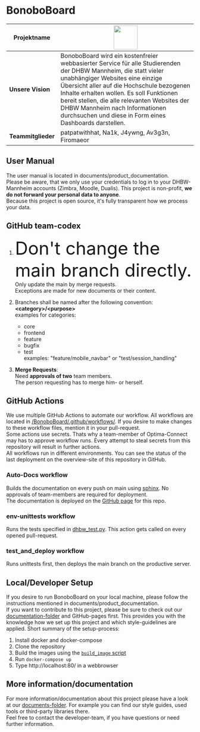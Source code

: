 # BonoboBoard

| **Projektname** | <img src="https://github.com/Software-Engineering-DHBW/BonoboBoard/blob/main/documents/img/BonboBoardLogoWhite.png" height="64" > |
| ---------------| ----------------------- |
|**Unsere Vision** | BonoboBoard wird ein kostenfreier webbasierter Service für alle Studierenden der DHBW Mannheim, die statt vieler unabhängiger Websites eine einzige Übersicht aller auf die Hochschule bezogenen Inhalte erhalten wollen. Es soll Funktionen bereit stellen, die alle relevanten Websites der DHBW Mannheim nach Informationen durchsuchen und diese in Form eines Dashboards darstellen.|
|**Teammitglieder** | patpatwithhat, Na1k, J4ywng, Av3g3n, Firomaeor |

## User Manual
The user manual is located in documents/product_documentation.  
Please be aware, that we only use your credentials to log in to your DHBW-Mannheim accounts (Zimbra, Moodle, Dualis). This project is non-profit, **we do not forward your personal data to anyone**.  
Because this project is open source, it's fully transparent how we process your data.

## GitHub team-codex

1)  <font size="+20">Don't change the main branch directly.</font> Only update the main by merge requests. <br> 
Exceptions are made for new documents or their content.

2) Branches shall be named after the following convention: **\<category>/\<purpose>** <br>
examples for categories:  
	 * core  
	 * frontend  
	 * feature  
	 * bugfix  
	 * test  
examples: "feature/mobile_navbar" or "test/session_handling"<br>

3) **Merge Requests**: <br>
	Need **approvals of two** team members.<br>
	The person requesting has to merge him- or herself.<br>

## GitHub Actions
We use multiple GitHub Actions to automate our workflow. All workflows are located in [/BonoboBoard/.github/workflows/](https://github.com/Software-Engineering-DHBW/BonoboBoard/tree/main/.github/workflows). If you desire to make changes to these workflow files, mention it in your pull-request.  
Some actions use secrets. Thats why a team-member of Optima-Connect may has to approve workflow runs. Every attempt to steal secrets from this repository will result in further actions.  
All workflows run in different environments. You can see the status of the last deployment on the overview-site of this repository in GitHub. 

### Auto-Docs workflow
Builds the documentation on every push on main using [sphinx](https://www.sphinx-doc.org/en/master/). No approvals of team-members are required for deployment.   
The documentation is deployed on the [GitHub page](https://software-engineering-dhbw.github.io/BonoboBoard/) for this repo.

### env-unittests workflow
Runs the tests specified in [dhbw_test.py](https://raw.githubusercontent.com/Software-Engineering-DHBW/BonoboBoard/main/bonobo-board/modules/dhbw_test.py). This action gets called on every opened pull-request.

### test_and_deploy workflow
Runs unittests first, then deploys the main branch on the productive server.


## Local/Developer Setup
If you desire to run BonoboBoard on your local machine, please follow the instructions mentioned in documents/product_documentation.  
If you want to contribute to this project, please be sure to check out our [documentation-folder](https://github.com/Software-Engineering-DHBW/BonoboBoard/tree/main/documents) and GitHub-pages first. This provides you with the knowledge how we set up this project and which style-guidelines are applied.
Short summary of the setup-process:
1) Install docker and docker-compose
2) Clone the repository
3) Build the images using the [```build_image``` script](https://github.com/Software-Engineering-DHBW/BonoboBoard/blob/main/bonobo-board/build_image)
4) Run ```docker-compose up```
5) Type http://localhost:80/ in a webbrowser

## More information/documentation
For more information/documentation about this project please have a look at our [documents-folder](https://github.com/Software-Engineering-DHBW/BonoboBoard/tree/main/documents). For example you can find our style guides, used tools or third-party libraries there.  
Feel free to contact the developer-team, if you have questions or need further information.
